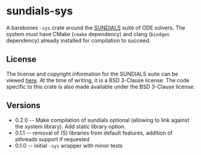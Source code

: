 # sundials-sys

A barebones `-sys` crate around the [SUNDIALS](https://computation.llnl.gov/projects/sundials) suite of ODE solvers. The system must have CMake (`cmake` dependency) and clang (`bindgen` dependency) already installed for compilation to succeed.

## License

The license and copyright information for the SUNDIALS suite can be viewed [here](https://computation.llnl.gov/projects/sundials/license). At the time of writing, it is a BSD 3-Clause license. The code specific to this crate is also made available under the BSD 3-Clause license.

## Versions
* 0.2.0 -- Make compilation of sundials optional (allowing to link against the system library). Add static library option.
* 0.1.1 -- removal of (S) libraries from default features, addition of pthreads support if requested
* 0.1.0 -- initial `-sys` wrapper with minor tests

